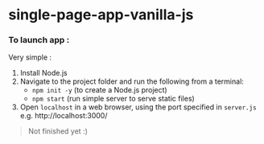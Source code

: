 # single-page-app-vanilla-js


### To launch app :

Very simple :

1. Install Node.js
2. Navigate to the project folder and run the following from a terminal:
   - `npm init -y` (to create a Node.js project)
   - `npm start` (run simple server to serve static files)
3. Open `localhost` in a web browser, using the port specified in `server.js` e.g. http://localhost:3000/

> Not finished yet :)